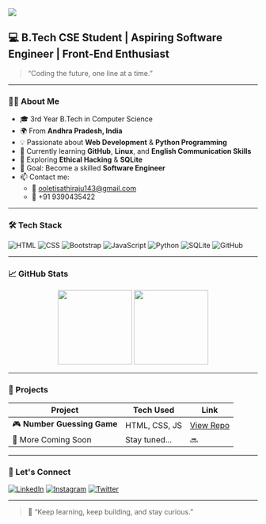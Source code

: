 <!-- Banner -->
<img src="https://capsule-render.vercel.app/api?type=waving&color=gradient&height=200&section=header&text=Hi,%20I'm%20Sathi%20Raju%20Oleti!👋&fontSize=30&fontAlignY=40" />

<!-- Title -->
## 💻 B.Tech CSE Student | Aspiring Software Engineer | Front-End Enthusiast

> “Coding the future, one line at a time.”

---

### 🧑‍💻 About Me

- 🎓 3rd Year B.Tech in Computer Science  
- 🌍 From **Andhra Pradesh, India**  
- 💡 Passionate about **Web Development** & **Python Programming**  
- 🚀 Currently learning **GitHub**, **Linux**, and **English Communication Skills**  
- 🌱 Exploring **Ethical Hacking** & **SQLite**
- 🎯 Goal: Become a skilled **Software Engineer**  
- 📫 Contact me:  
  - 📧 ooletisathiraju143@gmail.com  
  - 📱 +91 9390435422

---

### 🛠️ Tech Stack

![HTML](https://img.shields.io/badge/HTML5-E34F26?logo=html5&logoColor=white)
![CSS](https://img.shields.io/badge/CSS3-1572B6?logo=css3&logoColor=white)
![Bootstrap](https://img.shields.io/badge/Bootstrap-563D7C?logo=bootstrap&logoColor=white)
![JavaScript](https://img.shields.io/badge/JavaScript-F7DF1E?logo=javascript&logoColor=black)
![Python](https://img.shields.io/badge/Python-3776AB?logo=python&logoColor=white)
![SQLite](https://img.shields.io/badge/SQLite-003B57?logo=sqlite&logoColor=white)
![GitHub](https://img.shields.io/badge/GitHub-181717?logo=github&logoColor=white)

---

### 📈 GitHub Stats

<p align="center">
  <img src="https://github-readme-stats.vercel.app/api?username=SathirajuOleti&show_icons=true&theme=radical" height="150" />
  <img src="https://github-readme-stats.vercel.app/api/top-langs/?username=SathirajuOleti&layout=compact&theme=radical" height="150" />
</p>

---

### 📸 Projects

| Project | Tech Used | Link |
|--------|-----------|------|
| 🎮 **Number Guessing Game** | HTML, CSS, JS | [View Repo](https://github.com/SathirajuOleti/guess-the-number) |
| 🧠 More Coming Soon | Stay tuned... | 🔜 |

---

### 🔗 Let's Connect

[![LinkedIn](https://img.shields.io/badge/LinkedIn-blue?logo=linkedin&logoColor=white)](https://www.linkedin.com/in/sathirajuoleti)
[![Instagram](https://img.shields.io/badge/Instagram-E4405F?logo=instagram&logoColor=white)](https://www.instagram.com/raju_oleti_2004/)
[![Twitter](https://img.shields.io/badge/Twitter-1DA1F2?logo=twitter&logoColor=white)]()

---

> 🧠 “Keep learning, keep building, and stay curious.”

